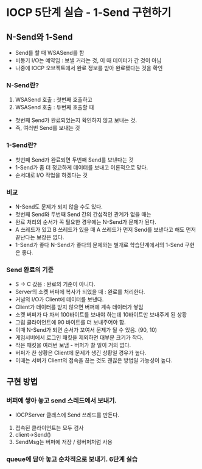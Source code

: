 # IOCP 5단계 실습 - 1-Send 구현하기
## N-Send와 1-Send
 - Send를 할 때 WSASend를 함
 - 비동기 I/O는 예약임 : 보낼 거라는 것, 이 때 데이터가 간 것이 아님
 - 나중에 IOCP 오브젝트에서 완료 정보를 받아 완료됐다는 것을 확인
### N-Send란?
 1. WSASend 호출 : 첫번째 호출하고
 2. WSASend 호출 : 두번째 호출할 때
 - 첫번째 Send가 완료되었는지 확인하지 않고 보내는 것.
 - 즉, 여러번 Send를 보내는 것

### 1-Send란?
 * 첫번째 Send가 완료되면 두번째 Send를 보낸다는 것
 * 1-Send가 좀 더 정교하게 데이터를 보내고 이론적으로 맞다.
 * 순서대로 I/O 작업을 하겠다는 것

### 비교
 - N-Send도 문제가 되지 않을 수도 있다.
 - 첫번째 Send와 두번째 Send 간의 간섭적인 관계가 없을 때는 
 - 완료 처리의 순서가 꼭 필요한 경우에는 N-Send가 문제가 된다.
 - A 쓰레드가 있고 B 쓰레드가 있을 때 A 쓰레드가 먼저 Send를 보낸다고 해도 먼저 끝난다는 보장은 없다.
 - 1-Send가 좋다 N-Send가 좋다의 문제와는 별개로 학습단계에서의 1-Send 구현은 좋다.

### Send 완료의 기준
 - S -> C 갔음 : 완료의 기준이 아니다.
 - Server의 소켓 버퍼에 복사가 되었을 때 : 완료를 처리한다.
 - 커널의 I/O가 Client에 데이터를 보낸다.
 - Client가 데이터를 받지 않으면 버퍼에 계속 데이터가 쌓임
 - 소켓 버퍼가 다 차서 100바이트를 보내야 하는데 10바이트만 보내주게 된 상황
 - 그럼 클라이언트에 90 바이트를 더 보내주어야 함.
 - 이때 N-Send가 되면 순서가 꼬여서 문제가 될 수 있음. (90, 10)
 - 게임서버에서 로그인 패킷을 제외하면 대부분 크기가 작다.
 - 작은 패킷을 여러번 보냄 - 버퍼가 찰 일이 거의 없다.
 - 버퍼가 찬 상황은 Client에 문제가 생긴 상황일 경우가 높다.
 - 이때는 서버가 Client의 접속을 끊는 것도 괜찮은 방법일 가능성이 높다.

## 구현 방법
### 버퍼에 쌓아 놓고 send 스레드에서 보내기.
 - IOCPServer 클래스에 Send 쓰레드를 만든다.
  1. 접속된 클라이언트는 모두 검사
  2. client->Send()
  3. SendMsg는 버퍼에 저장 / 링버퍼처럼 사용
  
### queue에 담아 놓고 순차적으로 보내기. 6단계 실습
